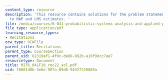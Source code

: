 ```yaml
---
content_type: resource
description: 'This resource contains solutions for the problem statements related
  to MAP and LMS estimates. '
file: /media/courses/6-041-probabilistic-systems-analysis-and-applied-probability-fall-2010/f0601d8b3e6e907a09d894327220889a_MIT6_041F10_rec22_sol.pdf
file_type: application/pdf
learning_resource_types:
- Recitations
ocw_type: OCWFile
parent_title: Recitations
parent_type: CourseSection
parent_uid: 61319af1-4f0c-da08-892b-a16f98cc7ae7
resourcetype: Document
title: MIT6_041F10_rec22_sol.pdf
uid: f0601d8b-3e6e-907a-09d8-94327220889a
---
```

